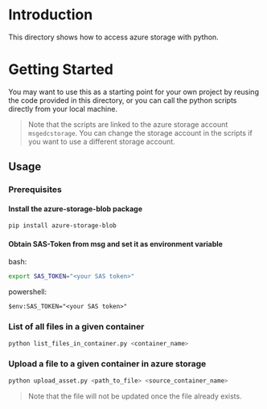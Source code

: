 # Introduction
This directory shows how to access azure storage with python.

# Getting Started
You may want to use this as a starting point for your own project by reusing the code provided in this directory, or you can call the python scripts directly from your local machine.

> Note that the scripts are linked to the azure storage account `msgedcstorage`. You can change the storage account in the scripts if you want to use a different storage account.

## Usage
### Prerequisites
#### Install the azure-storage-blob package
```bash
pip install azure-storage-blob
```
#### Obtain SAS-Token from msg and set it as environment variable 
bash:
```bash
export SAS_TOKEN="<your SAS token>"
```
powershell:
```powers
$env:SAS_TOKEN="<your SAS token>"
```
### List of all files in a given container
```bash
python list_files_in_container.py <container_name>
```
### Upload a file to a given container in azure storage
```bash 
python upload_asset.py <path_to_file> <source_container_name>
```
> Note that the file will not be updated once the file already exists.





